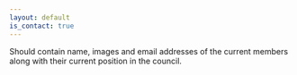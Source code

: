 ```yaml
---
layout: default
is_contact: true
---
```


Should contain name, images and email addresses of the current members along with their current position in the council.
